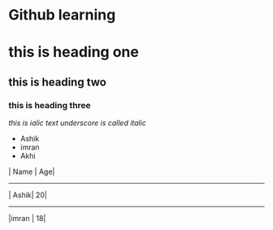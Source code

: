 # Github learning 
# this is heading one 
## this is heading two 
### this is heading three
_this is ialic text_
_underscore is called italic_
- Ashik
- imran
- Akhi


| Name | Age|
____________
| Ashik| 20|
____________
|imran | 18|